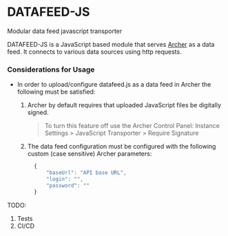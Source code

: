 # DATAFEED-JS
Modular data feed javascript transporter

DATAFEED-JS is a JavaScript based module that serves [Archer](https://archer.example.com) as a data feed. It connects
to various data sources using http requests.

### Considerations for Usage

- In order to upload/configure datafeed.js as a data feed in Archer the following must be satisfied:

  1.  Archer by default requires that uploaded JavaScript files be digitally signed.
      > To turn this feature off use the Archer Control Panel:
      > Instance Settings > JavaScript Transporter > Require Signature
  2.  The data feed configuration must be configured with the following
      custom (case sensitive) Archer parameters:

      ```javascript
        {
            "baseUrl": "API base URL",
            "login": "",
            "password": ""
        }
      ```

TODO:

1. Tests
2. CI/CD